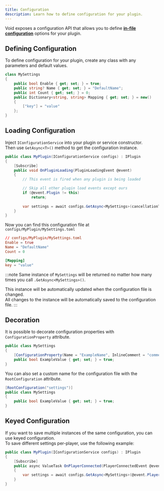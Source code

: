 ```yaml
---
title: Configuration
description: Learn how to define configuration for your plugin.
---
```


Void exposes a configuration API that allows you to define [**in-file configuration**](/docs/configuration/in-file) options for your plugin.

## Defining Configuration
To define configuration for your plugin, create any class with any parameters and default values.
```csharp
class MySettings
{
    public bool Enable { get; set; } = true;
    public string? Name { get; set; } = "DefaultName";
    public int Count { get; set; } = 0;
    public Dictionary<string, string> Mapping { get; set; } = new() 
    { 
        ["key"] = "value" 
    };
}
```

## Loading Configuration
Inject `IConfigurationService` into your plugin or service constructor.  
Then use `GetAsync<T>()` method to get the configuration instance.
```csharp
public class MyPlugin(IConfigurationService configs) : IPlugin
{
    [Subscribe]
    public void OnPluginLoading(PluginLoadingEvent @event)
    {
        // This event is fired when any plugin is being loaded

        // Skip all other plugin load events except ours
        if (@event.Plugin != this)
            return;
        
        var settings = await configs.GetAsync<MySettings>(cancellationToken);
    }
}
```

Now you can find this configuration file at `configs/MyPlugin/MySettings.toml`

```toml
// configs/MyPlugin/MySettings.toml
Enable = true
Name = "DefaultName"
Count = 0

[Mapping]
key = "value"
```

:::note
Same instance of `MySettings` will be returned no matter how many times you call `.GetAsync<MySettings>()`.  

This instance will be automatically updated when the configuration file is changed.  
All changes to the instance will be automatically saved to the configuration file.
:::

## Decoration
It is possible to decorate configuration properties with `ConfigurationProperty` attribute.
```csharp
public class MySettings
{
    [ConfigurationProperty(Name = "ExampleName", InlineComment = "comment at the end of setting", PrecedingComment = "comment before setting")]
    public bool ExampleValue { get; set; } = true;
}
```

You can also set a custom name for the configuration file with the `RootConfiguration` attribute.
```csharp
[RootConfiguration("settings")]
public class MySettings
{
    public bool ExampleValue { get; set; } = true;
}
```

## Keyed Configuration
If you want to save multiple instances of the same configuration, you can use keyed configuration.  
To save different settings per-player, use the following example:
```csharp
public class MyPlugin(IConfigurationService configs) : IPlugin
{
    [Subscribe]
    public async ValueTask OnPlayerConnected(PlayerConnectedEvent @event)
    {
        var settings = await configs.GetAsync<MySettings>(@event.Player.Profile.Username);
    }
}
```
